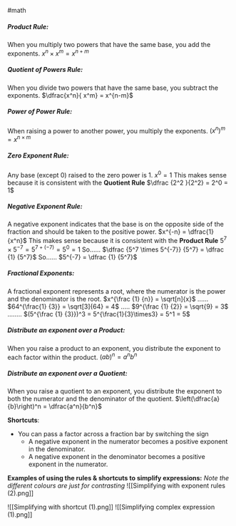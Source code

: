 #math
##### Product Rule: 
When you multiply two powers that have the same base, you add the exponents.
$x^n \times x^m = x^{n+m}$

##### Quotient of Powers Rule:
When you divide two powers that have the same base, you subtract the exponents.
$\dfrac{x^n}{ x^m} = x^{n-m}$

##### Power of Power Rule: 
When raising a power to another power, you multiply the exponents.
$(x^n)^m = x^{n \times m}$

##### Zero Exponent Rule: 
Any base (except 0) raised to the zero power is 1.
$x^0 = 1$
This makes sense because it is consistent with the **Quotient Rule** $\dfrac {2^2 }{2^2} = 2^0 = 1$

##### Negative Exponent Rule:
A negative exponent indicates that the base is on the opposite side of the fraction and should be taken to the positive power.
$x^{-n} = \dfrac{1}{x^n}$
This makes sense because it is consistent with the **Product Rule** $5^7 \times 5^{-7} = 5^{7 + (-7)} = 5^0 = 1$  So...... $\dfrac {5^7 \times 5^{-7}} {5^7} = \dfrac {1} {5^7}$ So...... $5^{-7} = \dfrac {1} {5^7}$

##### Fractional Exponents:
 A fractional exponent represents a root, where the numerator is the power and the denominator is the root.
$x^{\frac {1} {n}} = \sqrt[n]{x}$  ...... $64^{\frac{1} {3}} = \sqrt[3]{64} = 4$ ..... $9^{\frac {1} {2}} = \sqrt{9} = 3$ ........ $(5^{\frac {1} {3}})^3 = 5^{\frac{1}{3}\times3} = 5^1 = 5$

##### Distribute an exponent over a Product:
When you raise a product to an exponent, you distribute the exponent to each factor within the product.
$(a b)^n = a^n b^n$

##### Distribute an exponent over a Quotient:
When you raise a quotient to an exponent, you distribute the exponent to both the numerator and the denominator of the quotient.
$\left(\dfrac{a}{b}\right)^n = \dfrac{a^n}{b^n}$


**Shortcuts**:
- You can pass a factor across a fraction bar by switching the sign 
	- A negative exponent in the numerator becomes a positive exponent in the denominator.
	- A negative exponent in the denominator becomes a positive exponent in the numerator. 




**Examples of using the rules & shortcuts to simplify expressions:**
*Note the different colours are just for contrasting*
![[Simplifying with exponent rules (2).png]]





![[Simplifying with shortcut (1).png]]
![[Simplifying complex expression (1).png]]